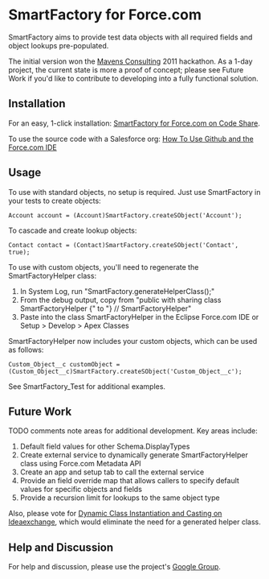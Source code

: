 SmartFactory for Force.com
======================================

SmartFactory aims to provide test data objects with all required fields and object lookups pre-populated.

The initial version won the [Mavens Consulting](http://mavens.force.com/) 2011 hackathon. As a 1-day project, the current state is more a proof of concept; please see Future Work if you'd like to contribute to developing into a fully functional solution.

Installation
------------

For an easy, 1-click installation: [SmartFactory for Force.com on Code Share](http://developer.force.com/codeshare/project/).

To use the source code with a Salesforce org: [How To Use Github and the Force.com IDE](http://blog.sforce.com/sforce/2011/04/how-to-use-git-github-force-com-ide-open-source-labs-apps.html)

Usage
-----  

To use with standard objects, no setup is required. Just use SmartFactory in your tests to create objects:

`Account account = (Account)SmartFactory.createSObject('Account');` 

To cascade and create lookup objects:

`Contact contact = (Contact)SmartFactory.createSObject('Contact', true);`

To use with custom objects, you'll need to regenerate the SmartFactoryHelper class:

1. In System Log, run "SmartFactory.generateHelperClass();"
2. From the debug output, copy from "public with sharing class SmartFactoryHelper {" to "} // SmartFactoryHelper"   
3. Paste into the class SmartFactoryHelper in the Eclipse Force.com IDE or Setup > Develop > Apex Classes

SmartFactoryHelper now includes your custom objects, which can be used as follows:

`Custom_Object__c customObject = (Custom_Object__c)SmartFactory.createSObject('Custom_Object__c');`   

See SmartFactory_Test for additional examples.

Future Work
----------- 

TODO comments note areas for additional development. Key areas include:

1. Default field values for other Schema.DisplayTypes    
2. Create external service to dynamically generate SmartFactoryHelper class using Force.com Metadata API   
3. Create an app and setup tab to call the external service
4. Provide an field override map that allows callers to specify default values for specific objects and fields    
5. Provide a recursion limit for lookups to the same object type   

Also, please vote for [Dynamic Class Instantiation and Casting on Ideaexchange](https://sites.secure.force.com/success/ideaView?id=08730000000BpwmAAC), which would eliminate the need for a generated helper class.

Help and Discussion
-------------------

For help and discussion, please use the project's [Google Group](http://groups.google.com/group/).         

